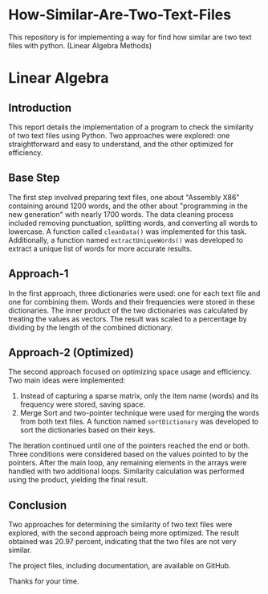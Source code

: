 # How-Similar-Are-Two-Text-Files
This repository is for implementing a way for find how similar are two text files with python. (Linear Algebra Methods)

# Linear Algebra

## Introduction
This report details the implementation of a program to check the similarity of two text files using Python. Two approaches were explored: one straightforward and easy to understand, and the other optimized for efficiency.

## Base Step
The first step involved preparing text files, one about "Assembly X86" containing around 1200 words, and the other about "programming in the new generation" with nearly 1700 words. The data cleaning process included removing punctuation, splitting words, and converting all words to lowercase. A function called `cleanData()` was implemented for this task. Additionally, a function named `extractUniqueWords()` was developed to extract a unique list of words for more accurate results.

## Approach-1
In the first approach, three dictionaries were used: one for each text file and one for combining them. Words and their frequencies were stored in these dictionaries. The inner product of the two dictionaries was calculated by treating the values as vectors. The result was scaled to a percentage by dividing by the length of the combined dictionary.

## Approach-2 (Optimized)
The second approach focused on optimizing space usage and efficiency. Two main ideas were implemented:
1. Instead of capturing a sparse matrix, only the item name (words) and its frequency were stored, saving space.
2. Merge Sort and two-pointer technique were used for merging the words from both text files. A function named `sortDictionary` was developed to sort the dictionaries based on their keys.

The iteration continued until one of the pointers reached the end or both. Three conditions were considered based on the values pointed to by the pointers. After the main loop, any remaining elements in the arrays were handled with two additional loops. Similarity calculation was performed using the product, yielding the final result.

## Conclusion
Two approaches for determining the similarity of two text files were explored, with the second approach being more optimized. The result obtained was 20.97 percent, indicating that the two files are not very similar.

The project files, including documentation, are available on GitHub.

Thanks for your time.
